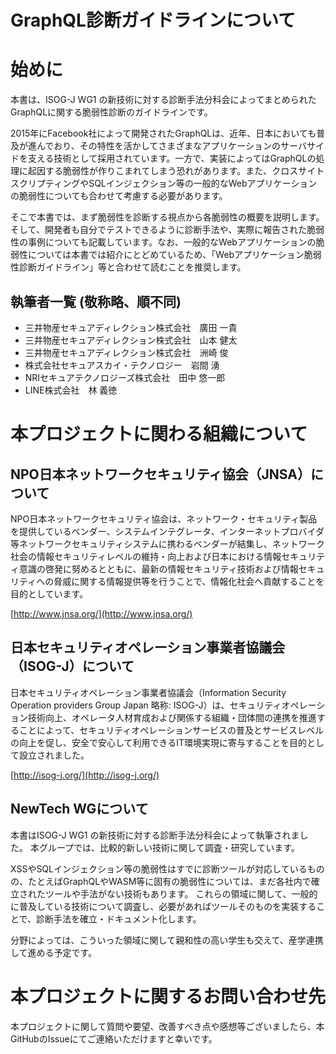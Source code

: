 # GraphQL診断ガイドラインについて

# 始めに
<!-- textlint-disable ja-technical-writing/max-kanji-continuous-len -->
本書は、ISOG-J WG1 の新技術に対する診断手法分科会によってまとめられたGraphQLに関する脆弱性診断のガイドラインです。

2015年にFacebook社によって開発されたGraphQLは、近年、日本においても普及が進んでおり、その特性を活かしてさまざまなアプリケーションのサーバサイドを支える技術として採用されています。一方で、実装によってはGraphQLの処理に起因する脆弱性が作りこまれてしまう恐れがあります。また、クロスサイトスクリプティングやSQLインジェクション等の一般的なWebアプリケーションの脆弱性についても合わせて考慮する必要があります。

そこで本書では、まず脆弱性を診断する視点から各脆弱性の概要を説明します。そして、開発者も自分でテストできるように診断手法や、実際に報告された脆弱性の事例についても記載しています。なお、一般的なWebアプリケーションの脆弱性については本書では紹介にとどめているため、「Webアプリケーション脆弱性診断ガイドライン」等と合わせて読むことを推奨します。

## 執筆者一覧 (敬称略、順不同)

<!-- textlint-disable prh -->
- 三井物産セキュアディレクション株式会社　廣田 一貴
- 三井物産セキュアディレクション株式会社　山本 健太
- 三井物産セキュアディレクション株式会社　洲崎 俊
- 株式会社セキュアスカイ・テクノロジー　岩間 湧
- NRIセキュアテクノロジーズ株式会社　田中 悠一郎
- LINE株式会社　林 義徳
<!-- textlint-enable prh -->

# 本プロジェクトに関わる組織について
<!-- textlint-disable ja-technical-writing/sentence-length -->
<!-- textlint-disable ja-technical-writing/max-ten -->
## **NPO日本ネットワークセキュリティ協会（JNSA）について**

NPO日本ネットワークセキュリティ協会は、ネットワーク・セキュリティ製品を提供しているベンダー、システムインテグレータ、インターネットプロバイダ等ネットワークセキュリティシステムに携わるベンダーが結集し、ネットワーク社会の情報セキュリティレベルの維持・向上および日本における情報セキュリティ意識の啓発に努めるとともに、最新の情報セキュリティ技術および情報セキュリティへの脅威に関する情報提供等を行うことで、情報化社会へ貢献することを目的としています。

[http://www.jnsa.org/](http://www.jnsa.org/)

## **日本セキュリティオペレーション事業者協議会（ISOG-J）について**

日本セキュリティオペレーション事業者協議会（Information Security Operation providers Group Japan 略称: ISOG-J）は、セキュリティオペレーション技術向上、オペレータ人材育成および関係する組織・団体間の連携を推進することによって、セキュリティオペレーションサービスの普及とサービスレベルの向上を促し、安全で安心して利用できるIT環境実現に寄与することを目的として設立されました。

[http://isog-j.org/](http://isog-j.org/)
<!-- textlint-enable ja-technical-writing/sentence-length -->
<!-- textlint-enable ja-technical-writing/max-ten -->
## NewTech WGについて

本書はISOG-J WG1 の新技術に対する診断手法分科会によって執筆されました。
本グループでは、比較的新しい技術に関して調査・研究しています。

XSSやSQLインジェクション等の脆弱性はすでに診断ツールが対応しているものの、たとえばGraphQLやWASM等に固有の脆弱性については、まだ各社内で確立されたツールや手法がない技術もあります。
これらの領域に関して、一般的に普及している技術について調査し、必要があればツールそのものを実装することで、診断手法を確立・ドキュメント化します。

分野によっては、こういった領域に関して親和性の高い学生も交えて、産学連携して進める予定です。

# 本プロジェクトに関するお問い合わせ先

本プロジェクトに関して質問や要望、改善すべき点や感想等ございましたら、本GitHubのIssueにてご連絡いただけますと幸いです。
